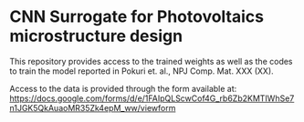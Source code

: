 # CNN Surrogate for Photovoltaics microstructure design

This repository provides access to the trained weights as well as the codes to train the model reported in Pokuri et. al., NPJ Comp. Mat. XXX (XX).

Access to the data is provided through the form available at:  
https://docs.google.com/forms/d/e/1FAIpQLScwCof4G_rb6Zb2KMTIWhSe7n1JGK5QkAuaoMR35Zk4epM_ww/viewform
